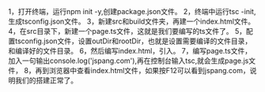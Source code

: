 1，打开终端，运行npm init -y,创建package.json文件。
2，终端中运行tsc -init,生成tsconfig.json文件。
3，新建src和build文件夹，再建一个index.html文件。
4，在src目录下，新建一个page.ts文件，这就是我们要编写的ts文件了。
5，配置tsconfig.json文件，设置outDir和rootDir，也就是设置需要编译的文件目录，和编译好的文件目录。
6，然后编写index.html，引入<script src="./build/page.js"></script>。
7，编写page.ts文件，加入一句输出console.log('jspang.com'),再在控制台输入tsc,就会生成page.js文件，
8，再到浏览器中查看index.html文件，如果按F12可以看到jspang.com，说明我们的搭建正常了。
